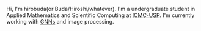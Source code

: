 Hi, I'm hirobuda(or Buda/Hiroshi/whatever). I'm a undergraduate student in Applied Mathematics 
and Scientific Computing at [ICMC-USP](https://www.icmc.usp.br/). I'm currently working with [GNNs](https://en.wikipedia.org/wiki/Graph_neural_network)
and image processing.
